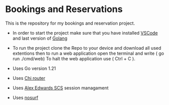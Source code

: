 # Bookings and Reservations

This is the repository for my bookings and reservation project.

 - In order to start the project make sure that you have installed [VSCode](https://code.visualstudio.com/) and last version of [Golang](https://go.dev/)

 - To run the project clone the Repo to your device and download all used extentions then to run a web application open the terminal and write ( go run ./cmd/web)
    To halt the web application use ( Ctrl + C ).


- Uses Go version 1.21
- Uses [Chi router](https://github.com/go-chi/chi)
- Uses [Alex Edwards SCS](https://github.com/alexedwards/scs/v2) session managament
- Uses [nosurf](https://github.com/justinas/nosurf )